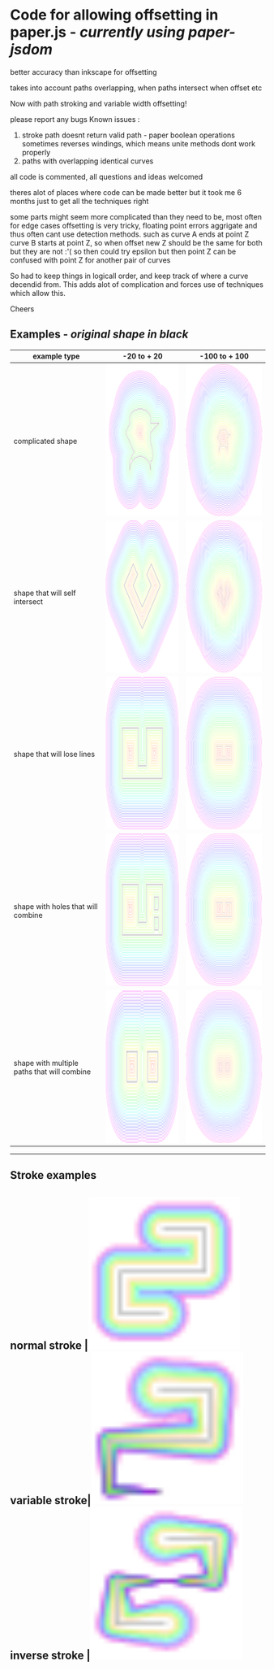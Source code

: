 
# Code for allowing offsetting in paper.js - *currently using paper-jsdom*

better accuracy than inkscape for offsetting

takes into account paths overlapping, when paths intersect when offset etc

Now with path stroking and variable width offsetting!

please report any bugs
Known issues :
  1. stroke path doesnt return valid path - paper boolean operations sometimes reverses windings, which means unite methods dont work properly
  2. paths with overlapping identical curves
  

all code is commented, all questions and ideas welcomed

theres alot of places where code can be made better but it took me 6 months just to get all the techniques right

some parts might seem more complicated than they need to be, most often for edge cases
offsetting is very tricky, floating point errors aggrigate and thus often cant use detection methods.
such as curve A ends at point Z curve B starts at point Z, so when offset new Z should be the same for both
but they are not :'( so then could try epsilon but then point Z can be confused with point Z for another pair of curves

So had to keep things in logicall order, and keep track of where a curve decendid from. This adds alot of complication and forces use
of techniques which allow this.

Cheers

Examples - *original shape in black*
-------------------------------------------
example type | -20 to + 20  | -100 to + 100
------------ | -------------|--------------
complicated shape | <img src="/example1-10.svg" width="300" height="300" />|<img src="/example1-100.svg" width="300" height="300" />
shape that will self intersect | <img src="/example2-10.svg" width="300" height="300" />|<img src="/example2-100.svg" width="300" height="300" />
shape that will lose lines | <img src="/example3-10.svg" width="300" height="300" />|<img src="/example3-100.svg" width="300" height="300" />
shape with holes that will combine| <img src="/example4-10.svg" width="300" height="300" />|<img src="/example4-100.svg" width="300" height="300" />
shape with multiple paths that will combine | <img src="/example5-10.svg" width="300" height="300" />|<img src="/example5-100.svg" width="300" height="300" />
--------------------------------------------

Stroke examples
--------------------------------------------
normal stroke  |<img src="/Stroke.SVG" width="300" height="300" />
variable stroke|<img src="/VariableWidthstroke.SVG" width="300" height="300" />
inverse stroke |<img src="/InverseStroke.SVG" width="300" height="300" />
--------------------------------------------
